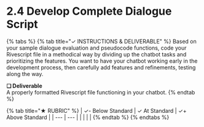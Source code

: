 # 2.4 Develop Complete Dialogue Script

{% tabs %}
{% tab title="✓  INSTRUCTIONS & DELIVERABLE" %}
Based on your sample dialogue evaluation and pseudocode functions, code your Rivescript file in a methodical way by dividing up the chatbot tasks and prioritizing the features. You want to have your chatbot working early in the development process, then carefully add features and refinements, testing along the way.

**❏ Deliverable**  
A properly formatted Rivescript file functioning in your chatbot.
{% endtab %}

{% tab title="★  RUBRIC" %}
| ✓- Below Standard | ✓ At Standard | ✓+ Above Standard |
| --- | --- |
|  |  |  |
{% endtab %}
{% endtabs %}

